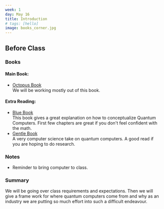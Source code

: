```yaml
---
week: 1
day: May 16
title: Introduction
# tags: [hello]
image: books_corner.jpg
---
```



## Before Class

### Books
#### Main Book: 
- [Octopus Book](https://www.amazon.com/Programming-Quantum-Computers-Essential-Algorithms/dp/1492039683)   
    We will be working mostly out of this book.

#### Extra Reading:
- [Blue Book](https://www.amazon.com/Quantum-Computing-Computer-Scientists-Yanofsky/dp/0521879965)    
    This book gives a great explanation on how to conceptualize Quantum Computers. First few chapters are great if you don't feel confident with the math.
- [Gentle Book](http://mmrc.amss.cas.cn/tlb/201702/W020170224608150244118.pdf)    
    A very computer science take on quantum computers. A good read if you are hoping to do research.

### Notes
- Reminder to bring computer to class.

### Summary
We will be going over class requirements and expectations. Then we will give a frame work for where quantum computers come from and why as an industry we are putting so much effort into such a difficult endeavour. 
